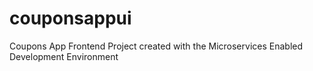 # couponsappui
Coupons App Frontend Project created with the Microservices Enabled Development Environment
